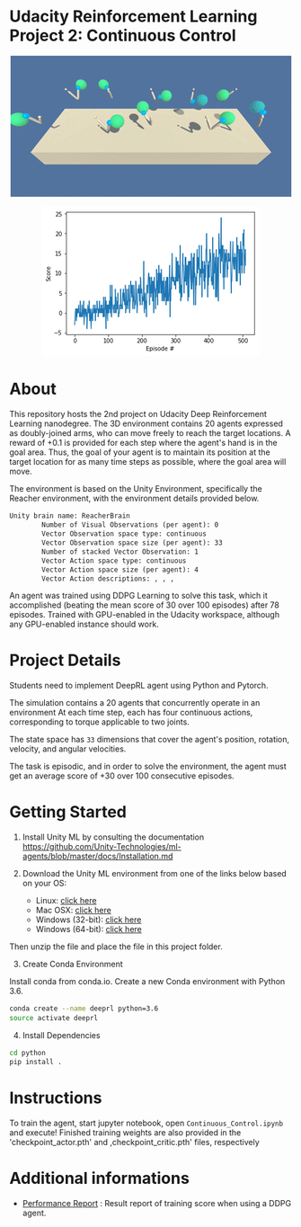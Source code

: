 # Udacity Reinforcement Learning Project 2: Continuous Control
[//]: # (Image References)
</p>

<p align="center">
  <img src= "https://github.com/EXJUSTICE/Udacity_AI/blob/master/Reinforcement_Learning/Continuous_Control/continuouscontrol.gif?raw=true">
</p>


</p>
<p align="center">
  <img src="https://raw.githubusercontent.com/EXJUSTICE/Udacity_AI/master/Reinforcement_Learning/Navigation/NAVIGATION_DQN_RESULTS.png">
</p>
     

# About

This repository hosts the 2nd project on Udacity Deep Reinforcement Learning nanodegree. The 3D environment contains 20 agents expressed as doubly-joined arms, who can move freely to reach the target locations. A reward of +0.1 is provided for each step where the agent's hand is in the goal area. Thus, the goal of your agent is to maintain its position at the target location for as many time steps as possible, where the goal area will move. 

The environment is based on the Unity Environment, specifically the Reacher environment, with the environment details provided below.

```
Unity brain name: ReacherBrain
        Number of Visual Observations (per agent): 0
        Vector Observation space type: continuous
        Vector Observation space size (per agent): 33
        Number of stacked Vector Observation: 1
        Vector Action space type: continuous
        Vector Action space size (per agent): 4
        Vector Action descriptions: , , ,  
```
An agent was trained using DDPG Learning to solve this task, which it accomplished (beating the mean score of 30 over 100 episodes) after 78 episodes. Trained with GPU-enabled in the Udacity workspace, although any GPU-enabled instance should work.

# Project Details
Students need to implement DeepRL agent using Python and Pytorch.

The simulation contains a 20 agents that concurrently operate in an environment
At each time step, each has four continuous actions, corresponding to torque applicable to two joints.

The state space has `33` dimensions that cover the agent's position, rotation, velocity, and angular velocities.

The task is episodic, and in order to solve the environment, the agent must
get an average score of +30 over 100 consecutive episodes.

# Getting Started
1. Install Unity ML by consulting the documentation
https://github.com/Unity-Technologies/ml-agents/blob/master/docs/Installation.md

2. Download the Unity ML environment from one of the links below based on your OS:
    - Linux: [click here](https://s3-us-west-1.amazonaws.com/udacity-drlnd/P2/Reacher/Reacher_Linux.zip)
    - Mac OSX: [click here](https://s3-us-west-1.amazonaws.com/udacity-drlnd/P2/Reacher/Reacher.app.zip)
    - Windows (32-bit): [click here](https://s3-us-west-1.amazonaws.com/udacity-drlnd/P2/Reacher/Reacher_Windows_x86.zip)
    - Windows (64-bit): [click here](https://s3-us-west-1.amazonaws.com/udacity-drlnd/P2/Reacher/Reacher_Windows_x86_64.zip)

Then unzip the file and place the file in this project folder.

3. Create Conda Environment   

Install conda from conda.io. Create a new Conda environment with Python 3.6.

```bash
conda create --name deeprl python=3.6
source activate deeprl
```

4. Install Dependencies
```bash
cd python
pip install .
```

# Instructions
To train the agent, start jupyter notebook, open `Continuous_Control.ipynb`
and execute! Finished training weights are also provided in the 'checkpoint_actor.pth' and ,checkpoint_critic.pth' files, respectively

# Additional informations
- [Performance Report](./Report.md) : Result report of training score
when using a DDPG agent.
